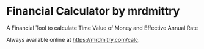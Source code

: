 # Financial Calculator by mrdmittry
A Financial Tool to calculate Time Value of Money and Effective Annual Rate

Always available online at https://mrdmitry.com/calc.
